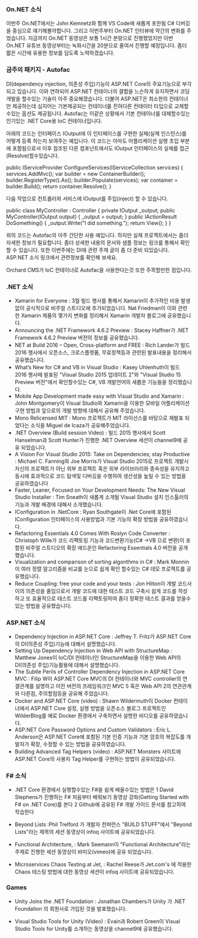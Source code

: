 ### On.NET 소식
이번주 On.NET에서는 John Kemnetz와 함께 VS Code에 새롭게 포한됨  C# 디버깅을 중심으로 얘기해볼까합니다. 그리고 이번주부터 On.NET 인터뷰에 약간의 변화를 주었습니다. 지금까지 On.NET 동영상은 보통 1시간 분량으로 진행했었지만 이번 On.NET 유튜브 동영상부터는 녹화시간을 20분으로 줄여서 진행할 예정입니다. 좀더 짧은 시간에 유용한 정보를 담도록 노력하겠습니다. 

### 금주의 패키지 - Autofac
DI(dependency injection, 의존성 주입)기능이 ASP.NET Core의 주요기능으로 부각되고 있습니다. 이와 연하되어 ASP.NET 컨테이너의 결합을 느슨하게 유지하면서 코딩개발을 할수있는 기술이 아주 중요해졌습니다. 더불어 ASP.NET은 최소한의 컨테이너만 제공하는데 심지어는 기본제공되는 컨테이너를 전혀다른 컨테이터 타입으로 교체할수있는 옵션도 제공됩니다. Autofac는 이같은 상황에서 기본 컨테이너를 대체할수있는 인기있는 .NET Core용 IoC 컨테이너입니다. 

아래의 코드는 인터페이스 IOutput에 이 인터페이스를 구현한 실체(실제 인스턴스)를 어떻게 등록 하는지 보여주는 예입니다. 이 코드는 아마도 어플리케이션 실행 초입 부분에 포함됨으로서 이후 참조된 다른 컴포넌트에서도 IOutput 인터페이스의 실체를 접근(Resolve)할수있습니다.

public IServiceProvider ConfigureServices(IServiceCollection services)
{
services.AddMvc();
var builder = new ContainerBuilder();
builder.RegisterType<ConsoleOutput>().As<IOutput>();
builder.Populate(services);
var container = builder.Build();
return container.Resolve<IServiceProvider>();
}

다음 작업으로 컨트롤러와 서비스에 IOutput를 주입(inject) 할 수 있습니다.

public class MyController : Controller
{
private IOutput _output;
public MyController(IOutput output)
{
_output = output;
}
public IActionResult DoSomething()
{
_output.Write("I did something.");
return View();
}
}

위의 코드는 Autofac의 아주 간단한 사용 예입니다. 하지만 실제 프로젝트에서는 좀더 자세한 정보가 필요합니다. 좀더 상세한 내용의 문서와 샘플 정보는 링크를 통해서 확인할 수 있습니다. 또한 이번주에는 DI에 관련 주제 글이 좀 더 준비 되있습니다. ASP.NET 소식 링크에서  관련정보를 확인해 보세요.

Orchard CMS가 IoC 컨테이너로 Autofac을 사용한다는것 또한 주목할만한 점입니다.

### .NET 소식
* Xamarin for Everyone : 3월 빌드 행사를 통해서 Xamarin이 추가적인 비용 발생없이 공식적으로 비주얼 스트디오에 추가되었습니다. Nat Friedman이 이와 관련한 Xamarin 제품의 몇가지 변화를 정리해서 Xamarin 개발자 블로그에 공유했습니다.
* Announcing the .NET Framework 4.6.2 Preview : Stacey Haffner가 .NET Framework 4.6.2 Preview 버전의 정보를 공유했습니다.
* NET at Build 2016 – Open, Cross-platform and FREE :  Rich Lander가 빌드 2016 행사에서 오픈소스, 크로스플렛폼, 무료정책등과 관련된 발표내용을 정리해서 공유했습니다.
* What’s New for C# and VB in Visual Studio : Kasey Uhlenhuth이 빌드 2016 행사때 발표된 "Visual Studio 2015 업데이트 2"와 "Visual Studio 15 Preview 버전"에서 확인할수있는 C#, VB 개발언어의 새롭운 기능들을 정리했습니다.
* Mobile App Development made easy with Visual Studio and Xamarin : John Montgomery이 Visual Studio와 Xamarin을 이용한 모바일 어플리케이션 구현 방법과 앞으로의 개발 방향에 대해서 공유해 주었습니다.
* Mono Relicensed MIT : Mono 프로젝트가  MIT 라이선스를 바탕으로 재발표 되었다는 소식을 Miguel de Icaza가 공유해주었습니다.
* .NET Overview (Build session Video) : 빌드 2015 행사에서 Scott Hanselman과 Scott Hunter가 진행한 .NET Overview 세션이 channel9에 공유 되었습니다.
* A Vision For Visual Studio 2015: Take on Dependencies; stay Productive : Michael C. Fanning와 Joe Morris가 Visual Studio 2015로 프로젝트 개발시 자신의 프로젝트가 아닌 외부 프로젝트 혹은 외부 라이브러리와 종속성을 유지하고 동시에 효과적으로 코드 탐색및 디버깅을 수행하여 생산성을 높일 수 있는 방법을 공유하였습니다 
* Faster, Leaner, Focused on Your Development Needs: The New Visual Studio Installer : Tim Sneath이 새롭게 소개될 Visual Studio 설치 인스톨러의 기능과 개발 배경에 대해서 소개했습니다.
* IConfiguration in .NetCore : Ryan Southgate이 .Net Core에 포함된 IConfiguration 인터페이스의 사용방법과 기본 기능의 확장 방법을 공유하였습니다.
* Refactoring Essentials 4.0 Comes With Roslyn Code Converter : Christoph Wille가 코드 리팩토링 기능과 코드변환기능(C# ->VB 으로 변환)이 포함된 비주얼 스트디오의 확장 애드온인 Refactoring Essentials 4.0 버전을 공개했습니다.  
* Visualization and comparison of sorting algorithms in C# : Mark Monnin이 여러 정렬 알고리즘을 비교를 눈으로 쉽게 확인 할수있는 C# 데모 프로젝트를 공유했습니다.
* Reduce Coupling: free your code and your tests : Jon Hilton이 개발 코드사이의 의존성을 줄임으로서 개발 코드에 대한 테스트 코드 구축시 쉽게 코드를 작성하고 또 효율적으로 테스트 코드를 리펙토링하여 좀더 정확한 테스트 결과를 얻을수있는 방법을 공유했습니다.  
 

### ASP.NET 소식
* Dependency Injection in ASP.NET Core : Jeffrey T. Fritz가 ASP.NET Core의 DI(의존성 주입)기능에 대해서 설명했습니다.
* Setting Up Dependency Injection in Web API with StructureMap : Matthew Jones이 IoC/DI 컨테이너인 StructureMap을 이용한 Web API의  DI(의존성 주입)기능활용에 대해서 설명했습니다.
* The Subtle Perils of Controller Dependency Injection in ASP.NET Core MVC : Filip W이 ASP.NET Core MVC의 DI 컨테이너와 MVC controller의 연결관계를 설명하고 이전 버전의 프레임워크인 MVC 5 혹은 Web API 2의 연관관계와 다른점, 주의할점등을 공유해 주었습니다.
* Docker and ASP.NET Core (video) : Shawn Wildermuth이 Docker 컨테이너에서 ASP.NET Core 설정, 실행 방법을 오픈소스 블로그 프로젝트인 WilderBlog를 예로 Docker 환경에서 구축하면서 설명한 비디오를 공유하였습니다.
* ASP.NET Core Password Options and Custom Validators : Eric L. Anderson은 ASP.NET Core에 포함된 기본 인증 기능과 기본 암호의 복잡도를  개발자가 확장, 수정할 수 있는 방법을 공유하였습니다.
* Building Advanced Tag Helpers (video) : ASP.NET Monsters 사이트에 ASP.NET Core의 사용자 Tag Helper를 구현하는 방법이 공유되었습니다.

### F# 소식

*  .NET Core 환경에서 실행할수있는 F#을 쉽게 배울수있는 방법은 
 1 David Stephens가 진행하는 F# 처음부터 배워보기 동영상 강좌(Getting Started with F# on .NET Core)를 본다
 2 Github에 공유된 F# 개발 가이드 문서를 참고하여 학습한다 

* Beyond Lists :Phil Trelford 가 개발자 컨퍼런스 "BUILD STUFF"에서 "Beyond Lists"라는 제목의 세션 동영상이 infoq 사이트에 공유되었습니다.
* Functional Architecture, : Mark Seemann이 "Functional Architecture"라는 주제로 진행한 세션 동영상이 비미오(vimeo)에 공유 되었습니다.
* Microservices Chaos Testing at Jet, : Rachel Reese가 Jet.com's 에 적용한 Chaos 테스팅 방법에 대한 동영상 세션이 infoq 사이트에 공유되었습니다.

### Games
* Unity Joins the .NET Foundation : Jonathan Chambers가 Unity 가 .NET Foundation 의 회원사로 가입된 것을 발표했습니다.

* Visual Studio Tools for Unity (Video) : Evain과 Robert Green이 Visual Studio Tools for Unity를 소개하는 동영상을 channel9에 공유했습니다.
